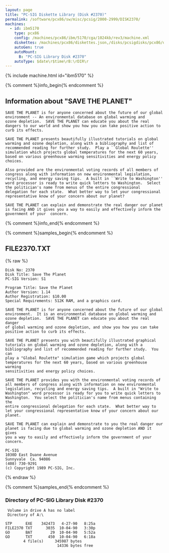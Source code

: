```yaml
---
layout: page
title: "PC-SIG Diskette Library (Disk #2370)"
permalink: /software/pcx86/sw/misc/pcsig/2000-2999/DISK2370/
machines:
  - id: ibm5170
    type: pcx86
    config: /machines/pcx86/ibm/5170/cga/1024kb/rev3/machine.xml
    diskettes: /machines/pcx86/diskettes.json,/disks/pcsigdisks/pcx86/diskettes.json
    autoGen: true
    autoMount:
      B: "PC-SIG Library Disk #2370"
    autoType: $date\r$time\rB:\rDIR\r
---
```


{% include machine.html id="ibm5170" %}

{% comment %}info_begin{% endcomment %}

## Information about "SAVE THE PLANET"

    SAVE THE PLANET is for anyone concerned about the future of our global
    environment -- An environmental database on global warming and
    ozone depletion.  SAVE THE PLANET can educate you about the real
    dangers to our world and show you how you can take positive action to
    curb its effects.
    
    SAVE THE PLANET presents beautifully illustrated tutorials on global
    warming and ozone depletion, along with a bibliography and list of
    recommended reading for further study.  Play a ``Global Roulette''
    simulation which projects global temperatures for the next 60 years,
    based on various greenhouse warming sensitivities and energy policy
    choices.
    
    Also provided are the environmental voting records of all members of
    congress along with information on new environmental legislation,
    recycling, and energy saving tips.  A built in ``Write to Washington''
    word processor is ready to write quick letters to Washington.  Select
    the politician's name from menus of the entire congressional
    delegation for each state.  What better way to let your congressional
    representative know of your concern about our planet?
    
    SAVE THE PLANET can explain and demonstrate the real danger our planet
    is facing AND it gives you a way to easily and effectively inform the
    government of your  concern.
{% comment %}info_end{% endcomment %}

{% comment %}samples_begin{% endcomment %}

## FILE2370.TXT

{% raw %}
```
Disk No: 2370                                                           
Disk Title: Save The Planet                                             
PC-SIG Version: S1                                                      
                                                                        
Program Title: Save the Planet                                          
Author Version: 1.14                                                    
Author Registration: $10.00                                             
Special Requirements: 512K RAM, and a graphics card.                    
                                                                        
SAVE THE PLANET is for anyone concerned about the future of our global  
environment.  It is an environmental database on global warming and     
ozone depletion.  SAVE THE PLANET can educate you about the real danger 
of global warming and ozone depletion, and show you how you can take    
positive action to curb its effects.                                    
                                                                        
SAVE THE PLANET presents you with beautifully illustrated graphical     
tutorials on global warming and ozone depletion, along with a           
bibliography and list of recommended reading for further study.  You can
play a "Global Roulette" simulation game which projects global          
temperatures for the next 60 years, based on various greenhouse warming 
sensitivities and energy policy choices.                                
                                                                        
SAVE THE PLANET provides you with the environmental voting records of   
all members of congress along with information on new environmental     
legislation, recycling and energy saving tips.  A built in "Write to    
Washington" word processor is ready for you to write quick letters to   
Washington.  You select the politician's name from menus containing the 
entire congressional delegation for each state.  What better way to     
let your congressional representative know of your concern about our    
planet.                                                                 
                                                                        
SAVE THE PLANET can explain and demonstrate to you the real danger our  
planet is facing due to global warming and ozone depletion AND it gives 
you a way to easily and effectively inform the government of your       
concern.                                                                
                                                                        
PC-SIG                                                                  
1030D East Duane Avenue                                                 
Sunnyvale  Ca. 94086                                                    
(408) 730-9291                                                          
(c) Copyright 1989 PC-SIG, Inc.                                         
```
{% endraw %}

{% comment %}samples_end{% endcomment %}

### Directory of PC-SIG Library Disk #2370

     Volume in drive A has no label
     Directory of A:\

    STP      EXE    342473   4-27-90   8:25a
    FILE2370 TXT      3035  10-04-90   3:30p
    GO       BAT        29  10-04-90   5:52a
    GO       TXT       450  10-04-90   6:18a
            4 file(s)     345987 bytes
                           14336 bytes free
